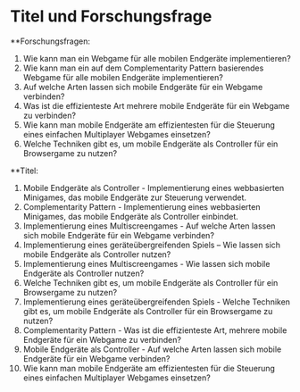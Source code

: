 # Titel und Forschungsfrage

**Forschungsfragen:
1. Wie kann man ein Webgame für alle mobilen Endgeräte implementieren?
2. Wie kann man ein auf dem Complementarity Pattern basierendes Webgame für alle mobilen
Endgeräte implementieren?
3. Auf welche Arten lassen sich mobile Endgeräte für ein Webgame verbinden?
4. Was ist die effizienteste Art mehrere mobile Endgeräte für ein Webgame zu verbinden?
5. Wie kann man mobile Endgeräte am effizientesten für die Steuerung eines einfachen Multiplayer
Webgames einsetzen?
6. Welche Techniken gibt es, um mobile Endgeräte als Controller für ein Browsergame zu nutzen?


**Titel:
1. Mobile Endgeräte als Controller - Implementierung eines webbasierten Minigames, das mobile
Endgeräte zur Steuerung verwendet.
2. Complementarity Pattern - Implementierung eines webbasierten Minigames, das mobile
Endgeräte als Controller einbindet.
3. Implementierung eines Multiscreengames - Auf welche Arten lassen sich mobile Endgeräte für
ein Webgame verbinden?
4. Implementierung eines geräteübergreifenden Spiels – Wie lassen sich mobile Endgeräte als
Controller nutzen?
5. Implementierung eines Multiscreengames - Wie lassen sich mobile Endgeräte als Controller
nutzen?
6. Welche Techniken gibt es, um mobile Endgeräte als Controller für ein Browsergame zu nutzen?
7. Implementierung eines geräteübergreifenden Spiels - Welche Techniken gibt es, um mobile
Endgeräte als Controller für ein Browsergame zu nutzen?
8. Complementarity Pattern - Was ist die effizienteste Art, mehrere mobile Endgeräte für ein
Webgame zu verbinden?
9. Mobile Endgeräte als Controller - Auf welche Arten lassen sich mobile Endgeräte für ein
Webgame verbinden?
10. Wie kann man mobile Endgeräte am effizientesten für die Steuerung eines einfachen
Multiplayer Webgames einsetzen?